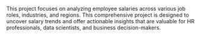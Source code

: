 This project focuses on analyzing employee salaries across various job roles, industries, and regions. This comprehensive project is designed to uncover salary trends and offer actionable insights that are valuable for HR professionals, data scientists, and business decision-makers.

